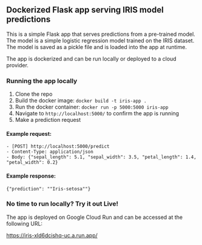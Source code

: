 ## Dockerized Flask app serving IRIS model predictions

This is a simple Flask app that serves predictions from a pre-trained model. The model is a simple logistic regression model trained on the IRIS dataset. The model is saved as a pickle file and is loaded into the app at runtime.

The app is dockerized and can be run locally or deployed to a cloud provider.

### Running the app locally

1. Clone the repo
2. Build the docker image: `docker build -t iris-app .`
3. Run the docker container: `docker run -p 5000:5000 iris-app`
4. Navigate to `http://localhost:5000/` to confirm the app is running
4. Make a prediction request

#### Example request:

    - [POST] http://localhost:5000/predict
    - Content-Type: application/json
    - Body: {"sepal_length": 5.1, "sepal_width": 3.5, "petal_length": 1.4, "petal_width": 0.2}

#### Example response:
`{"prediction": ""Iris-setosa""}`

### No time to run locally? Try it out Live!

The app is deployed on Google Cloud Run and can be accessed at the following URL:

https://iris-xld6dcishq-uc.a.run.app/